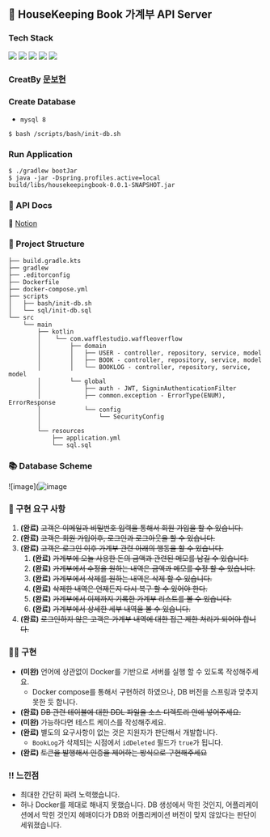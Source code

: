 ## 💸 HouseKeeping Book 가계부 API Server

### Tech Stack
<img src="https://img.shields.io/badge/Kotlin-7F52FF?style=flat-square&logo=Kotlin&logoColor=white"/></a> <img src="https://img.shields.io/badge/Spring Boot-6DB33F?style=flat-square&logo=Spring Boot&logoColor=white"/></a> <img src="https://img.shields.io/badge/Spring Security-6DB33F?style=flat-square&logo=Spring Security&logoColor=white"/></a> <img src="https://img.shields.io/badge/MySQL-4479A1?style=flat-square&logo=MySQL&logoColor=white"/></a> <img src="https://img.shields.io/badge/JWT-6DB33F?style=flat-square&logo=Json Web Tokens&logoColor=white"/></a>

### CreatBy [문보현](https://github.com/moonpiderman)

### Create Database
- `mysql 8`
```shell
$ bash /scripts/bash/init-db.sh
```

### Run Application
```shell
$ ./gradlew bootJar
$ java -jar -Dspring.profiles.active=local build/libs/housekeepingbook-0.0.1-SNAPSHOT.jar
```

### 📄 API Docs
🔗 [Notion](https://eggplant-sumac-51e.notion.site/API-Docs-ba5d4e938788475ea0936d8ba605ea4a)


### 📂 Project Structure
```
├── build.gradle.kts
├── gradlew
├── .editorconfig
├── Dockerfile
├── docker-compose.yml
├── scripts
│   ├── bash/init-db.sh
│   └── sql/init-db.sql
└── src
    └── main
        ├── kotlin
        │    └── com.wafflestudio.waffleoverflow
        │        ├── domain
        │        │   ├── USER - controller, repository, service, model
        │        │   ├── BOOK - controller, repository, service, model
        │        │   └── BOOKLOG - controller, repository, service, model
        │        └── global
        │            ├── auth - JWT, SigninAuthenticationFilter
        │            ├── common.exception - ErrorType(ENUM), ErrorResponse
        │            └── config
        │                └── SecurityConfig
        │
        └── resources
            ├── application.yml
            └── sql.sql
```

### 📚 Database Scheme
![image](![image](https://user-images.githubusercontent.com/70942197/147306280-9ccd8465-4d50-42c3-829b-1b990ddd20eb.png)


### 📄 구현 요구 사항
1. **(완료)** ~~고객은 이메일과 비밀번호 입력을 통해서 회원 가입을 할 수 있습니다.~~
2. **(완료)** ~~고객은 회원 가입이후, 로그인과 로그아웃을 할 수 있습니다.~~
3. **(완료)** ~~고객은 로그인 이후 가계부 관련 아래의 행동을 할 수 있습니다.~~
    1. **(완료)** ~~가계부에 오늘 사용한 돈의 금액과 관련된 메모를 남길 수 있습니다.~~
    2. **(완료)** ~~가계부에서 수정을 원하는 내역은 금액과 메모를 수정 할 수 있습니다.~~
    3. **(완료)** ~~가계부에서 삭제를 원하는 내역은 삭제 할 수 있습니다.~~
    4. **(완료)** ~~삭제한 내역은 언제든지 다시 복구 할 수 있어야 한다.~~
    5. **(완료)** ~~가계부에서 이제까지 기록한 가계부 리스트를 볼 수 있습니다.~~
    6. **(완료)** ~~가계부에서 상세한 세부 내역을 볼 수 있습니다.~~
4. **(완료)** ~~로그인하지 않은 고객은 가계부 내역에 대한 접근 제한 처리가 되어야 합니다.~~

### 🧑‍💻 구현
- **(미완)** 언어에 상관없이 Docker를 기반으로 서버를 실행 할 수 있도록 작성해주세요.
  - Docker compose를 통해서 구현하려 하였으나, DB 버전을 스프링과 맞추지 못한 듯 합니다.
- **(완료)** ~~DB 관련 테이블에 대한 DDL 파일을 소스 디렉토리 안에 넣어주세요.~~
- **(미완)** 가능하다면 테스트 케이스를 작성해주세요.
- **(완료)** 별도의 요구사항이 없는 것은 지원자가 판단해서 개발합니다.
  - `BookLog`가 삭제되는 시점에서 `idDeleted` 필드가 `true`가 됩니다.
- **(완료)** ~~토큰을 발행해서 인증을 제어하는 방식으로 구현해주세요~~

### ‼️ 느낀점
- 최대한 간단히 짜려 노력했습니다.
- 허나 Docker를 제대로 해내지 못했습니다. DB 생성에서 막힌 것인지, 어플리케이션에서 막힌 것인지 헤매이다가 DB와 어플리케이션 버전이 맞지 않았다는 판단이 세워졌습니다.
